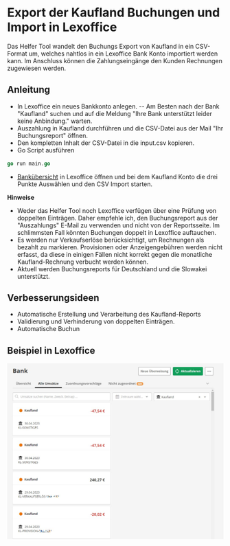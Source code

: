 # Export der Kaufland Buchungen und Import in Lexoffice
Das Helfer Tool wandelt den Buchungs Export von Kaufland in ein CSV-Format um, welches nahtlos in ein Lexoffice Bank Konto importiert werden kann. Im Anschluss können die Zahlungseingänge den Kunden Rechnungen zugewiesen werden. 

## Anleitung
- In Lexoffice ein neues Bankkonto anlegen.
-- Am Besten nach der Bank "Kaufland" suchen und auf die Meldung "Ihre Bank unterstützt leider keine Anbindung." warten.
- Auszahlung in Kaufland durchführen und die CSV-Datei aus der Mail "Ihr Buchungsreport" öffnen.
- Den kompletten Inhalt der CSV-Datei in die input.csv kopieren.
- Go Script ausführen
```go
go run main.go
```
- [Bankübersicht](https://app.lexoffice.de/fis/olb4/#/hub) in Lexoffice öffnen und bei dem Kaufland Konto die drei Punkte Auswählen und den CSV Import starten.

**Hinweise**
- Weder das Helfer Tool noch Lexoffice verfügen über eine Prüfung von doppelten Einträgen. Daher empfehle ich, den Buchungsreport aus der "Auszahlungs" E-Mail zu verwenden und nicht von der Reportsseite. Im schlimmsten Fall könnten Buchungen doppelt in Lexoffice auftauchen.
- Es werden nur Verkaufserlöse berücksichtigt, um Rechnungen als bezahlt zu markieren. Provisionen oder Anzeigengebühren werden nicht erfasst, da diese in einigen Fällen nicht korrekt gegen die monatliche Kaufland-Rechnung verbucht werden können.
- Aktuell werden Buchungsreports für Deutschland und die Slowakei unterstützt.

## Verbesserungsideen
- Automatische Erstellung und Verarbeitung des Kaufland-Reports
- Validierung und Verhinderung von doppelten Einträgen.
- Automatische Buchun

## Beispiel in Lexoffice
![Lexoffice](src/example.jpg)